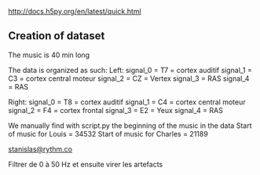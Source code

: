 http://docs.h5py.org/en/latest/quick.html

Creation of dataset
-------------------
The music is 40 min long

The data is organized as such:
Left:
signal_0 = T7 = cortex auditif
signal_1 = C3 = cortex central moteur
signal_2 = CZ = Vertex
signal_3 = RAS
signal_4 = RAS

Right:
signal_0 = T8 = cortex auditif
signal_1 = C4 = cortex central moteur
signal_2 = F4 = cortex frontal
signal_3 = E2 = Yeux
signal_4 = RAS

We manually find with script.py the beginning of the music in the data
Start of music for Louis = 34532
Start of music for Charles = 21189


stanislas@rythm.co

Filtrer de 0 à 50 Hz
et ensuite virer les artefacts

